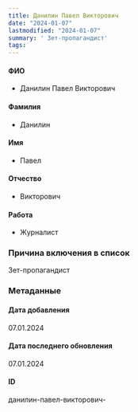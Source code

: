 ```yaml
---
title: Данилин Павел Викторович
date: "2024-01-07"
lastmodified: "2024-01-07"
summary: ' Зет-пропагандист'
tags: 
---
```

<!--# pp2-->
<!--## Фигурант-->
<!--### Личные данные-->
#### ФИО
- Данилин Павел Викторович
#### Фамилия
- Данилин
#### Имя
- Павел
#### Отчество
- Викторович
#### Работа
- Журналист
### Причина включения в список
Зет-пропагандист
### Метаданные
#### Дата добавления
07.01.2024
#### Дата последнего обновления
07.01.2024
#### ID
данилин-павел-викторович-
<!--## END;-->
